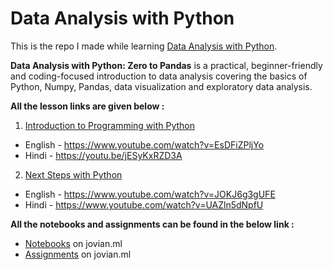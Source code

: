 # Data Analysis with Python

This is the repo I made while learning [Data Analysis with Python](https://www.zerotopandas.com/).

**Data Analysis with Python: Zero to Pandas** is a practical, beginner-friendly and coding-focused introduction to data analysis covering the basics of Python, Numpy, Pandas, data visualization and exploratory data analysis.

**All the lesson links are given below :**
1. [Introduction to Programming with Python](https://jovian.ml/learn/data-analysis-with-python-zero-to-pandas/lesson/lesson-1-introduction-to-programming-with-Python)
* English - https://www.youtube.com/watch?v=EsDFiZPljYo
* Hindi - https://youtu.be/jESyKxRZD3A

2. [Next Steps with Python](https://jovian.ml/learn/data-analysis-with-python-zero-to-pandas/lesson/lesson-2-next-steps-with-python)
* English - https://www.youtube.com/watch?v=JOKJ6g3gUFE
* Hindi - https://www.youtube.com/watch?v=UAZln5dNpfU

**All the notebooks and assignments can be found in the below link :**
* [Notebooks](https://jovian.ml/ashutoshkrris/collections/data-analysis-with-python) on jovian.ml
* [Assignments](https://jovian.ml/ashutoshkrris/collections/assignment) on jovian.ml

